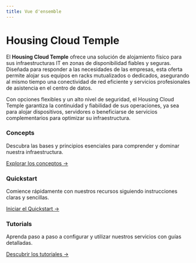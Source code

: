```yaml
---
title: Vue d'ensemble
---
```


# Housing Cloud Temple

El **Housing Cloud Temple** ofrece una solución de alojamiento físico para sus infraestructuras IT en zonas de disponibilidad fiables y seguras. Diseñada para responder a las necesidades de las empresas, esta oferta permite alojar sus equipos en racks mutualizados o dedicados, asegurando al mismo tiempo una conectividad de red eficiente y servicios profesionales de asistencia en el centro de datos.

Con opciones flexibles y un alto nivel de seguridad, el Housing Cloud Temple garantiza la continuidad y fiabilidad de sus operaciones, ya sea para alojar dispositivos, servidores o beneficiarse de servicios complementarios para optimizar su infraestructura.


<div class="card-grid">
  <div class="card">
    <h3>Concepts</h3>
    <p>Descubra las bases y principios esenciales para comprender y dominar nuestra infraestructura.</p>
    <a href="housing/concepts" class="card-link">Explorar los conceptos &rarr;</a>
  </div>
  <div class="card">
    <h3>Quickstart</h3>
    <p>Comience rápidamente con nuestros recursos siguiendo instrucciones claras y sencillas.</p>
    <a href="housing/quickstart" class="card-link">Iniciar el Quickstart &rarr;</a>
  </div>
    <div class="card">
    <h3>Tutorials</h3>
    <p>Aprenda paso a paso a configurar y utilizar nuestros servicios con guías detalladas.</p>
    <a href="housing/tutorials" class="card-link">Descubrir los tutoriales &rarr;</a>
  </div>
</div>
